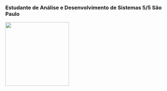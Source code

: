 

### Estudante de Análise e Desenvolvimento de Sistemas 5/5 São Paulo

<img src="https://amplificadigital.com.br/wp-content/uploads/2019/12/amplifica_banner_blog_programaccca7acc83o.jpg" width="200" > </img> 
